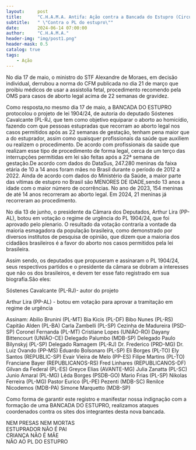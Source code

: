 ```yaml
---
layout:     post
title:      "C.H.A.M.A. Antifa: Ação contra a Bancada do Estupro (Circular 00002/24)"
subtitle:   " \"Contra o PL do estupro\""
date:       2024-06-14 07:00:00
author:     "C.H.A.M.A."
header-img: "img/post1.png"
header-mask: 0.5
catalog: true
tags:
    - Ação
---
```


No dia 17 de maio, o ministro do STF Alexandre de Moraes, em decisão individual, derrubou a norma do CFM publicada no dia 21 de março que proibiu médicos de usar a assistolia fetal, procedimento recomendo pela OMS para casos de aborto legal acima de 22 semanas de gravidez. 

Como resposta,no mesmo dia 17 de maio, a BANCADA DO ESTUPRO protocolou o projeto de lei 1904/24, de autoria do deputado Sóstenes Cavalcante (PL-RJ, que tem como objetivo equiparar o aborto ao homicídio, fazendo com que pessoas estupradas que recorram ao aborto legal nos casos permitidos após as 22 semanas de gestação, tenham pena maior que a do estuprador, assim como quaisquer profissionais da saúde que auxiliem ou realizem o procedimento. De acordo com profissionais da saúde que realizam esse tipo de procedimento de forma legal, cerca de um terço das interrupções permitidas em lei são feitas após a 22ª semana de gestação.De acordo com dados do DataSus, 247.280 meninas da faixa etária de 10 a 14 anos foram mães no Brasil durante o período de 2012 a 2022. Ainda de acordo com dados do Ministério da Saúde, a maior parte das vítimas de estupro no Brasil são MENORES DE IDADE,sendo 13 anos a idade com o maior número de ocorrências. No ano de 2023, 154 meninas de até 14 anos recorreram ao aborto legal. Em 2024, 21 meninas já recorreram ao procedimento.  

No dia 13 de junho, o presidente da Câmara dos Deputados, Arthur Lira (PP-AL), botou em votação  o regime de urgência do PL 1904/24, que foi aprovado pelo plenario. O resultado da votação contraria a vontade da maioria esmagadora da população brasileira, como demonstrado por diversos institutos de pesquisa de opinião, que dizem que a maioria dos cidadãos brasileiros é a favor do aborto nos casos permitidos pela lei brasileira.

Assim sendo, os deputados que propuseram e assinaram o PL 1904/24, seus respectivos partidos e o presidente da câmara se dobram a interesses que não os dos brasileiros, e devem ter esse fato registrado em sua biografia.São eles: 

Sóstenes Cavalcante (PL-RJ)- autor do projeto

Arthur Lira (PP-AL) - botou em votação para aprovar a tramitação em regime de urgência

Assinam:
Abilio Brunini (PL-MT)
Bia Kicis (PL-DF)
Bibo Nunes (PL-RS)
Capitão Alden (PL-BA)
Carla Zambelli (PL-SP)
Cezinha de Madureira (PSD-SP)
Coronel Fernanda (PL-MT)
Cristiane Lopes (UNIÃO-RO)
Dayany Bittencourt (UNIÃO-CE)
Delegado Palumbo (MDB-SP)
Delegado Paulo Bilynskyj (PL-SP)
Delegado Ramagem (PL-RJ)
Dr. Frederico (PRD-MG)
Dr. Luiz Ovando (PP-MS)
Eduardo Bolsonaro (PL-SP)
Eli Borges (PL-TO)
Ely Santos (REPUBLIC-SP)
Evair Vieira de Melo (PP-ES)
Filipe Martins (PL-TO)
Franciane Bayer (REPUBLICANOS-RS)
Fred Linhares (REPUBLICANOS-DF)
Gilvan da Federal (PL-ES)
Greyce Elias (AVANTE-MG)
Julia Zanatta (PL-SC)
Junio Amaral (PL-MG)
Lêda Borges (PSDB-GO)
Mario Frias (PL-SP)
Nikolas Ferreira (PL-MG)
Pastor Eurico (PL-PE)
Pezenti (MDB-SC)
Renilce Nicodemos (MDB-PA)
Simone Marquetto (MDB-SP)

Como forma de garantir este registro e manifestar nossa indignação com a formação de uma BANCADA DO ESTUPRO, realizamos ataques coordenados contra os sites dos integrantes desta nova bancada.

NEM PRESAS NEM MORTAS<br>
ESTUPRADOR NÃO É PAI<br>
CRIANÇA NÃO É MÃE<br>
NÃO AO PL DO ESTUPRO
